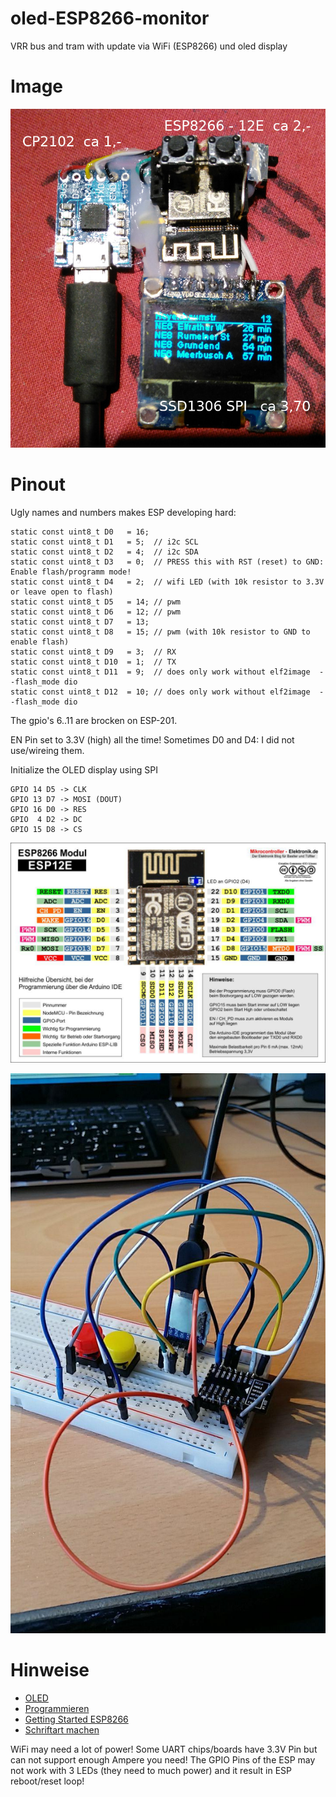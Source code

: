 # oled-ESP8266-monitor

VRR bus and tram with update via WiFi (ESP8266) und oled display

# Image

![so sieht der Abfahrtsmonitor aus](img/image1.jpg)

# Pinout

Ugly names and numbers makes ESP developing hard:

    static const uint8_t D0   = 16;
    static const uint8_t D1   = 5;  // i2c SCL
    static const uint8_t D2   = 4;  // i2c SDA
    static const uint8_t D3   = 0;  // PRESS this with RST (reset) to GND: Enable flash/programm mode!
    static const uint8_t D4   = 2;  // wifi LED (with 10k resistor to 3.3V or leave open to flash)
    static const uint8_t D5   = 14; // pwm
    static const uint8_t D6   = 12; // pwm
    static const uint8_t D7   = 13;
    static const uint8_t D8   = 15; // pwm (with 10k resistor to GND to enable flash)
    static const uint8_t D9   = 3;  // RX
    static const uint8_t D10  = 1;  // TX
    static const uint8_t D11  = 9;  // does only work without elf2image  --flash_mode dio
    static const uint8_t D12  = 10; // does only work without elf2image  --flash_mode dio

The gpio's 6..11 are brocken on ESP-201.

EN Pin set to 3.3V (high) all the time! Sometimes D0 and D4: I did not use/wireing them.

Initialize the OLED display using SPI

    GPIO 14 D5 -> CLK
    GPIO 13 D7 -> MOSI (DOUT)
    GPIO 16 D0 -> RES
    GPIO  4 D2 -> DC
    GPIO 15 D8 -> CS

![pinout](img/esp8266.jpg)

![breadboard without SPI](img/breadboard.jpg)

# Hinweise

- [OLED](https://github.com/squix78/esp8266-oled-ssd1306)
- [Programmieren](http://fkainka.de/esp8266-in-der-arduino-ide/)
- [Getting Started ESP8266](http://www.instructables.com/id/Getting-Started-with-the-ESP8266-ESP-12/)
- [Schriftart machen](http://oleddisplay.squix.ch/)

WiFi may need a lot of power! Some UART chips/boards have 3.3V Pin but can not support enough Ampere you need!
The GPIO Pins of the ESP may not work with 3 LEDs (they need to much power) and it result in ESP reboot/reset loop!